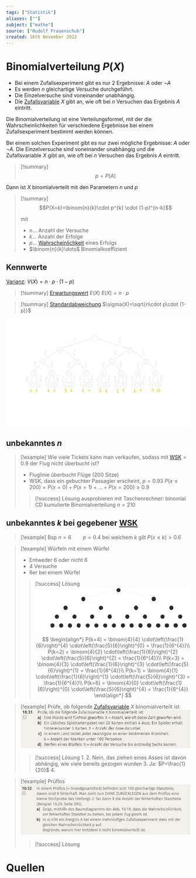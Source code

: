 ```yaml
---
tags: ["Statistik"]
aliases: [""]
subject: ["mathe"]
source: ["Rudolf Frauenschuh"]
created: 16th November 2022
---
```


# Binomialverteilung $P(X)$

- Bei einem Zufallsexperiment gibt es nur $2$ Ergebnisse: $A$ oder $\neg{A}$
- Es werden $n$ gleichartige Versuche durchgeführt.
- Die Einzelversuche sind voneinander unabhängig.
- Die [Zufallsvariable](Zufallsvariable.md) $X$ gibt an, wie oft bei $n$ Versuchen das Ergebnis $A$ eintritt.

Die Binomialverteilung ist eine Verteilungsformel, mit der die Wahrscheinlichkeiten für verschiedene Ergebnisse bei einem Zufallsexperiment bestimmt werden können.

Bei einem solchen Experiment gibt es nur zwei mögliche Ergebnisse: $A$ oder $\neg{A}$.
Die Einzelversuche sind voneinander unabhängig und die Zufallsvariable $X$ gibt an, wie oft bei $n$ Versuchen das Ergebnis $A$ eintritt.

>[!summary] $$p=P(A)$$

Dann ist $X$ binomialverteilt mit den Parametern $n$ und $p$
>[!summary] $$P(X=k)=\binom{n}{k}\cdot p^{k} \cdot (1-p)^{n-k}$$
>
> mit
> - $n\dots$ Anzahl der Versuche
> - $k\dots$ Anzahl der Erfolge
> - $p\dots$ [Wahrscheinlichkeit](Wahrscheinlichkeit.md) eines Erfolgs
> - $\binom{n}{k}\dots$ Binomialkoeffizient 

## Kennwerte

[Varianz](Varianz.md): $V(X)=n\cdot p\cdot(1-p)$


>[!summary] [Erwartungswert](Erwartungswert.md) $E(X)$
> $E(X)=n\cdot p$

>[!summary] [Standardabweichung](Standardabweichung.md)
> $\sigma(X)=\sqrt{n\cdot p\cdot (1-p)}$

![binom_tree](assets/binom_tree.png)

## unbekanntes $n$
> [!example] Wie viele Tickets kann man verkaufen, sodass mit [WSK](Wahrscheinlichkeit.md)$=0.9$ der Flug nicht überbucht ist? 
> - Fluglinie überbucht Flüge (200 Sitze)
> - WSK, dass ein gebuchter Passagier erscheint, $p=0.93$
> $P(x\leq200)=P(x=0)+P(x=1)+\dots+P(x=200)\geq 0.9$
> > [!success] Lösung
> > ausprobieren mit Taschenrechner: binomial CD kumulierte Binomialverteilung
> > $n=210$

## unbekanntes $k$ bei gegebener [WSK](Wahrscheinlichkeit.md)
> [!example] Bsp
> $n=6\qquad p=0.4$
> bei welchem $k$ gilt $P(x\leq k)>0.6$


> [!example] Würfeln mit einem Würfel
> - Entweder 6 oder nicht 6
> - 4 Versuche
> - 6er bei einem Würfel
> > [!success] Lösung
> > ![1375](Binom-vert.svg)
> > $$
> > \begin{align*}
> > P(k=4) = \binom{4}{4} \cdot\left(\frac{1}{6}\right)^{4} \cdot\left(\frac{5}{6}\right)^{0} = \frac{1}{6^{4}}\\
> > P(k=2) = \binom{4}{2} \cdot\left(\frac{1}{6}\right)^{2} \cdot\left(\frac{5}{6}\right)^{2} = \frac{1}{6^{4}}\\
> > P(k=3) = \binom{4}{3} \cdot\left(\frac{1}{6}\right)^{3} \cdot\left(\frac{5}{6}\right)^{1} = \frac{1}{6^{4}}\\
> > P(k=1) = \binom{4}{1} \cdot\left(\frac{1}{6}\right)^{1} \cdot\left(\frac{5}{6}\right)^{3} = \frac{1}{6^{4}}\\
> > P(k=6) = \binom{4}{0} \cdot\left(\frac{1}{6}\right)^{0} \cdot\left(\frac{5}{6}\right)^{4} = \frac{1}{6^{4}}
> > \end{align*}
> > $$




> [!example] Prüfe, ob folgende [Zufallsvariable](Zufallsvariablen) $X$ binomialverteilt ist
>![Pasted image 20221122111119](Pasted%20image%2020221122111119.png)
> > [!success] Lösung
> > 1. 
> > 2. Nein, das ziehen eines Asses ist davon abhängig, wie viele bereits gezogen wurden
> > 3. Ja: $P=\frac{1}{20}$
> > 4.

> [!example] Prüflos
> ![725](Pasted%20image%2020221122112926.png)
> > [!success] Lösung


# Quellen
